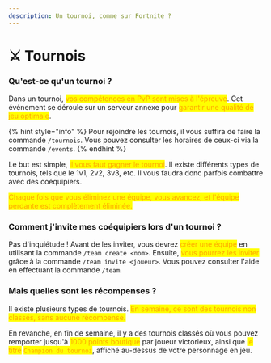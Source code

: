 ```yaml
---
description: Un tournoi, comme sur Fortnite ?
---
```


# ⚔️ Tournois

### Qu'est-ce qu'un tournoi ?

Dans un tournoi, <mark style="color:orange;">vos compétences en PvP sont mises à l'épreuve</mark>. Cet événement se déroule sur un serveur annexe pour <mark style="color:orange;">garantir une qualité de jeu optimale</mark>.

{% hint style="info" %}
Pour rejoindre les tournois, il vous suffira de faire la commande `/tournois`. Vous pouvez consulter les horaires de ceux-ci via la commande `/events`.
{% endhint %}

Le but est simple, <mark style="color:orange;">il vous faut gagner le tournoi</mark>. Il existe différents types de tournois, tels que le 1v1, 2v2, 3v3, etc. Il vous faudra donc parfois combattre avec des coéquipiers.

<mark style="color:orange;">Chaque fois que vous éliminez une équipe, vous avancez, et l'équipe perdante est complètement éliminée.</mark>



### Comment j'invite mes coéquipiers lors d'un tournoi ?

Pas d'inquiétude ! Avant de les inviter, vous devrez <mark style="color:orange;">créer une équipe</mark> en utilisant la commande `/team create <nom>`. Ensuite, <mark style="color:orange;">vous pourrez les inviter</mark> grâce à la commande `/team invite <joueur>`. Vous pouvez consulter l'aide en effectuant la commande `/team`.



### Mais quelles sont les récompenses ?

Il existe plusieurs types de tournois. <mark style="color:orange;">En semaine, ce sont des tournois non classés, sans aucune récompense.</mark>

En revanche, en fin de semaine, il y a des tournois classés où vous pouvez remporter jusqu'à <mark style="color:orange;">1000 points boutique</mark> par joueur victorieux, ainsi que <mark style="color:orange;">le titre</mark> <mark style="color:orange;"></mark><mark style="color:orange;">`Champion du tournoi`</mark>, affiché au-dessus de votre personnage en jeu.
